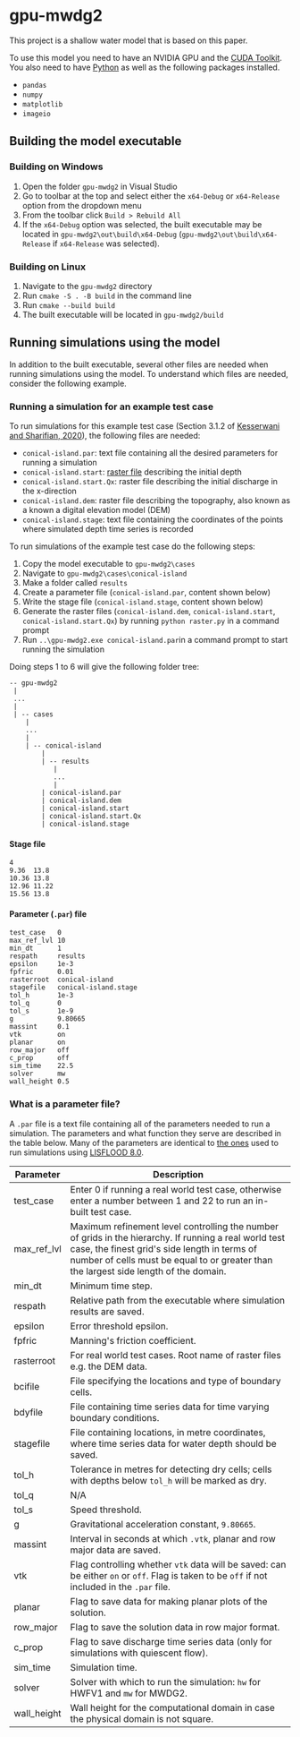 # gpu-mwdg2

This project is a shallow water model that is based on this paper. 

To use this model you need to have an NVIDIA GPU and the [CUDA Toolkit](https://developer.nvidia.com/cuda-toolkit). You also need to have [Python](https://www.python.org/downloads/) as well as the following packages installed.

- `pandas`
- `numpy`
- `matplotlib`
- `imageio`

## Building the model executable

### Building on Windows

1. Open the folder `gpu-mwdg2` in Visual Studio
2. Go to toolbar at the top and select either the `x64-Debug` or `x64-Release` option from the dropdown menu
3. From the toolbar click `Build > Rebuild All`
4. If the `x64-Debug` option was selected, the built executable may be located in `gpu-mwdg2\out\build\x64-Debug` (`gpu-mwdg2\out\build\x64-Release` if `x64-Release` was selected).

### Building on Linux

1. Navigate to the `gpu-mwdg2` directory
2. Run `cmake -S . -B build` in the command line
3. Run `cmake --build build`
4. The built executable will be located in `gpu-mwdg2/build`

## Running simulations using the model

In addition to the built executable, several other files are needed when running simulations using the model. To understand which files are needed, consider the following example.

### Running a simulation for an example test case

To run simulations for this example test case (Section 3.1.2 of [Kesserwani and Sharifian, 2020](https://www.sciencedirect.com/science/article/pii/S0309170820303079)), the following files are needed:

- `conical-island.par`: text file containing all the desired parameters for running a simulation
- `conical-island.start`: [raster file](https://support.geocue.com/ascii-raster-files-asc/) describing the initial depth
- `conical-island.start.Qx`: raster file describing the initial discharge in the x-direction
- `conical-island.dem`: raster file describing the topography, also known as a known a digital elevation model (DEM)
- `conical-island.stage`: text file containing the coordinates of the points where simulated depth time series is recorded

To run simulations of the example test case do the following steps:

1. Copy the model executable to `gpu-mwdg2\cases`
2. Navigate to `gpu-mwdg2\cases\conical-island`
3. Make a folder called `results`
4. Create a parameter file (`conical-island.par`, content shown below)
5. Write the stage file (`conical-island.stage`, content shown below)
6. Generate the raster files (`conical-island.dem`, `conical-island.start`, `conical-island.start.Qx`) by running `python raster.py` in a command prompt
7. Run `..\gpu-mwdg2.exe conical-island.par`in a command prompt to start running the simulation

Doing steps 1 to 6 will give the following folder tree:

```
-- gpu-mwdg2
 |
 ...
 |
 | -- cases
    |
    ...
    |
    | -- conical-island
        |
        | -- results
           |
           ...
           |
        | conical-island.par
        | conical-island.dem
        | conical-island.start
        | conical-island.start.Qx
        | conical-island.stage
```

#### Stage file

```
4
9.36  13.8
10.36 13.8
12.96 11.22
15.56 13.8
```

#### Parameter (`.par`) file 

```
test_case   0
max_ref_lvl 10
min_dt      1
respath     results
epsilon     1e-3
fpfric      0.01
rasterroot  conical-island
stagefile   conical-island.stage
tol_h       1e-3
tol_q       0
tol_s       1e-9
g           9.80665
massint     0.1
vtk         on
planar      on
row_major   off
c_prop      off
sim_time    22.5
solver      mw
wall_height 0.5
```

### What is a parameter file?

A `.par` file is a text file containing all of the parameters needed to run a simulation. The parameters and what function they serve are described in the table below. Many of the parameters are identical to [the ones](https://www.seamlesswave.com/Merewether1-1.html) used to run simulations using [LISFLOOD 8.0](https://www.seamlesswave.com/LISFLOOD8.0.html).

| Parameter   | Description |
| ------------|-------------|
| test_case 	| Enter 0 if running a real world test case, otherwise enter a number between 1 and 22 to run an in-built test case. |
| max_ref_lvl	| Maximum refinement level controlling the number of grids in the hierarchy. If running a real world test case, the finest grid's side length in terms of number of cells must be equal to or greater than the largest side length of the domain. |
| min_dt		| Minimum time step. |
| respath		| Relative path from the executable where simulation results are saved. |
| epsilon		| Error threshold epsilon. |
| fpfric 		| Manning's friction coefficient. |
| rasterroot	| For real world test cases. Root name of raster files e.g. the DEM data. |
| bcifile		| File specifying the locations and type of boundary cells. |
| bdyfile		| File containing time series data for time varying boundary conditions.   |
| stagefile	| File containing locations, in metre coordinates, where time series data for water depth should be saved. |
| tol_h		| Tolerance in metres for detecting dry cells; cells with depths below `tol_h` will be marked as dry. |
| tol_q		| N/A           |
| tol_s		| Speed threshold. |
| g			| Gravitational acceleration constant, `9.80665`.     |
| massint		| Interval in seconds at which `.vtk`, planar and row major data are saved. |
| vtk			| Flag controlling whether `vtk` data will be saved: can be either `on` or `off`. Flag is taken to be `off` if  not included in the `.par` file. |
| planar  | Flag to save data for making planar plots of the solution. |
| row_major	| Flag to save the solution data in row major format. |
| c_prop		| Flag to save discharge time series data (only for simulations with quiescent flow). |
| sim_time	| Simulation time. |
| solver		| Solver with which to run the simulation: `hw` for HWFV1 and `mw` for MWDG2. |
| wall_height	| Wall height for the computational domain in case the physical domain is not square. |
